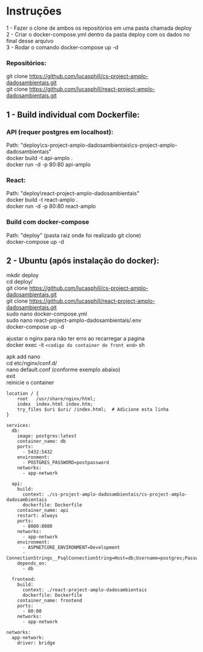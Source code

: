 # Instruções

1 - Fazer o clone de ambos os repositórios em uma pasta chamada deploy  
2 - Criar o docker-compose.yml dentro da pasta deploy com os dados no final desse arquivo  
3 - Rodar o comando docker-compose up -d

### Repositórios:

git clone https://github.com/lucasphill/cs-project-amplo-dadosambientais.git  
git clone https://github.com/lucasphill/react-project-amplo-dadosambientais.git

## 1 - Build individual com Dockerfile:

### API (requer postgres em localhost):

Path: "deploy\cs-project-amplo-dadosambientais\cs-project-amplo-dadosambientais"  
docker build -t api-amplo .  
docker run -d -p 80:80 api-amplo

### React:

Path: "deploy\react-project-amplo-dadosambientais"  
docker build -t react-amplo .  
docker run -d -p 80:80 react-amplo

### Build com docker-compose

Path: "deploy" (pasta raiz onde foi realizado git clone)  
docker-compose up -d

## 2 - Ubuntu (após instalação do docker):

mkdir deploy  
cd deploy/  
git clone https://github.com/lucasphill/cs-project-amplo-dadosambientais.git  
git clone https://github.com/lucasphill/react-project-amplo-dadosambientais.git  
sudo nano docker-compose.yml  
sudo nano react-project-amplo-dadosambientais/.env  
docker-compose up -d

ajustar o nginx para não ter erro ao recarregar a pagina  
docker exec -it `<codigo do container do front end>` sh  

apk add nano  
cd etc/nginx/conf.d/  
nano default.conf (conforme exemplo abaixo)  
exit  
reinicie o container  

```
location / {
    root   /usr/share/nginx/html;
    index  index.html index.htm;
    try_files $uri $uri/ /index.html;  # Adicione esta linha
}
```

```docker-compose
services:
  db:
    image: postgres:latest
    container_name: db
    ports:
      - 5432:5432
    environment:
      - POSTGRES_PASSWORD=postpassword
    networks:
      - app-network

  api:
    build:
      context: ./cs-project-amplo-dadosambientais/cs-project-amplo-dadosambientais
      dockerfile: Dockerfile
    container_name: api
    restart: always
    ports:
      - 8080:8080
    networks:
      - app-network
    environment:
      - ASPNETCORE_ENVIRONMENT=Development
      - ConnectionStrings__PsqlConnectionString=Host=db;Username=postgres;Password=postpassword;Database=amploengenharia
    depends_on:
      - db

  frontend:
    build:
      context: ./react-project-amplo-dadosambientais
      dockerfile: Dockerfile
    container_name: frontend
    ports:
      - 80:80
    networks:
      - app-network

networks:
  app-network:
    driver: bridge
```
